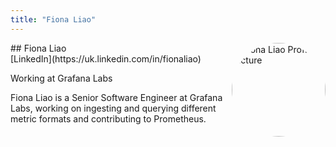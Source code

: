 ```yaml
---
title: "Fiona Liao"
---
```



<img src="https://sessionize.com/image/d768-400o400o1-H7rRPPDpCqoT8SPsXqM4su.jpg" style="width: 150px; float: right; border-radius: 50%" alt="Fiona Liao Profile Picture"/>
## Fiona Liao
<br>
[LinkedIn](https://uk.linkedin.com/in/fionaliao)

Working at Grafana Labs

Fiona Liao is a Senior Software Engineer at Grafana Labs, working on ingesting and querying different metric formats and contributing to Prometheus.
